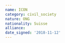 ```yaml
---
name: ICON
category: civil_society
nature: ONG
nationality: Suisse
alliance: 
date_signed: '2018-11-12'
---
```

    